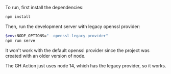 To run, first install the dependencies:

```bash
npm install
```

Then, run the development server with legacy openssl provider:

```bash
$env:NODE_OPTIONS="--openssl-legacy-provider"
npm run serve
```

It won't work with the default openssl provider since the project was created with an older version of node.

The GH Action just uses node 14, which has the legacy provider, so it works.
